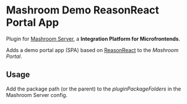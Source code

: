 
# Mashroom Demo ReasonReact Portal App

Plugin for [Mashroom Server](https://www.mashroom-server.com), a **Integration Platform for Microfrontends**.

Adds a demo portal app (SPA) based on [ReasonReact](https://reasonml.github.io/reason-react/) to the _Mashroom Portal_.

## Usage

Add the package path (or the parent) to the *pluginPackageFolders* in the Mashroom Server config.
